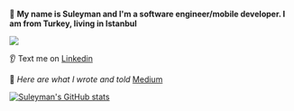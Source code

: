 :raising_hand: **My name is Suleyman and I'm a software engineer/mobile developer. I am from Turkey, living in Istanbul** 

![](https://img.shields.io/badge/Code-Kotlin-informational?style=flat&logo=<LOGO_NAME>&logoColor=black&color=yellow)

:ear: Text me on [Linkedin](https://www.linkedin.com/in/basaransuleyman/) 

:gem: *Here are what I wrote and told* [Medium](https://basaransuleyman.medium.com/)

[![Suleyman's GitHub stats](https://github-readme-stats.vercel.app/api?username=basaransuleyman)](https://github.com/basaransuleyman/github-readme-stats)

